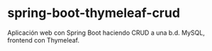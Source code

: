 # spring-boot-thymeleaf-crud
Aplicación web con Spring Boot haciendo CRUD a una b.d. MySQL, frontend con Thymeleaf. 
